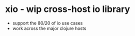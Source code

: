 # xio - wip cross-host io library
- support the 80/20 of io use cases
- work across the major clojure hosts
